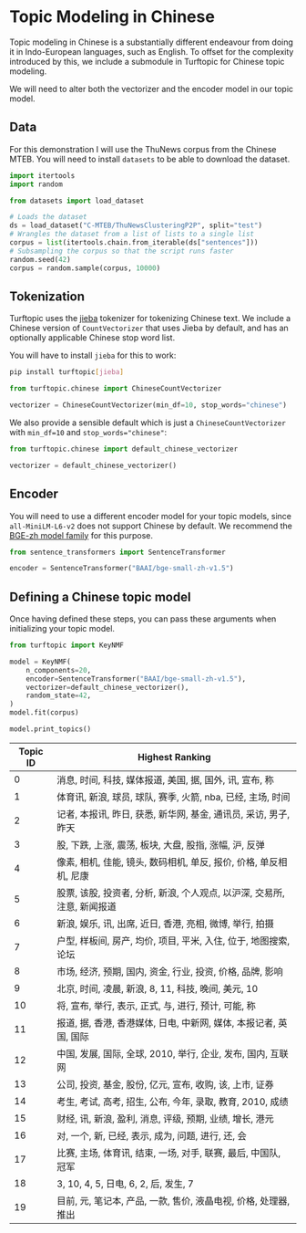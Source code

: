 # Topic Modeling in Chinese

Topic modeling in Chinese is a substantially different endeavour from doing it in Indo-European languages, such as English.
To offset for the complexity introduced by this, we include a submodule in Turftopic for Chinese topic modeling.

We will need to alter both the vectorizer and the encoder model in our topic model.

## Data

For this demonstration I will use the ThuNews corpus from the Chinese MTEB.
You will need to install `datasets` to be able to download the dataset.

```python
import itertools
import random

from datasets import load_dataset

# Loads the dataset
ds = load_dataset("C-MTEB/ThuNewsClusteringP2P", split="test")
# Wrangles the dataset from a list of lists to a single list
corpus = list(itertools.chain.from_iterable(ds["sentences"]))
# Subsampling the corpus so that the script runs faster
random.seed(42)
corpus = random.sample(corpus, 10000)
```

## Tokenization

Turftopic uses the [jieba](https://github.com/fxsjy/jieba) tokenizer for tokenizing Chinese text.
We include a Chinese version of `CountVectorizer` that uses Jieba by default, and has an optionally applicable Chinese stop word list.

You will have to install `jieba` for this to work:
```bash
pip install turftopic[jieba]
```

```python
from turftopic.chinese import ChineseCountVectorizer

vectorizer = ChineseCountVectorizer(min_df=10, stop_words="chinese")
```

We also provide a sensible default which is just a `ChineseCountVectorizer` with `min_df=10` and `stop_words="chinese"`:

```python
from turftopic.chinese import default_chinese_vectorizer

vectorizer = default_chinese_vectorizer()
```

## Encoder

You will need to use a different encoder model for your topic models, since `all-MiniLM-L6-v2` does not support Chinese by default.
We recommend the [BGE-zh model family](https://huggingface.co/collections/BAAI/bge-66797a74476eb1f085c7446d) for this purpose.

```python
from sentence_transformers import SentenceTransformer

encoder = SentenceTransformer("BAAI/bge-small-zh-v1.5")
```

## Defining a Chinese topic model

Once having defined these steps, you can pass these arguments when initializing your topic model.

```python
from turftopic import KeyNMF

model = KeyNMF(
    n_components=20,
    encoder=SentenceTransformer("BAAI/bge-small-zh-v1.5"),
    vectorizer=default_chinese_vectorizer(),
    random_state=42,
)
model.fit(corpus)

model.print_topics()
```

| Topic ID | Highest Ranking |
| - | - |
| 0 | 消息, 时间, 科技, 媒体报道, 美国, 据, 国外, 讯, 宣布, 称 |
| 1 | 体育讯, 新浪, 球员, 球队, 赛季, 火箭, nba, 已经, 主场, 时间 |
| 2 | 记者, 本报讯, 昨日, 获悉, 新华网, 基金, 通讯员, 采访, 男子, 昨天 |
| 3 | 股, 下跌, 上涨, 震荡, 板块, 大盘, 股指, 涨幅, 沪, 反弹 |
| 4 | 像素, 相机, 佳能, 镜头, 数码相机, 单反, 报价, 价格, 单反相机, 尼康 |
| 5 | 股票, 该股, 投资者, 分析, 新浪, 个人观点, 以沪深, 交易所, 注意, 新闻报道 |
| 6 | 新浪, 娱乐, 讯, 出席, 近日, 香港, 亮相, 微博, 举行, 拍摄 |
| 7 | 户型, 样板间, 房产, 均价, 项目, 平米, 入住, 位于, 地图搜索, 论坛 |
| 8 | 市场, 经济, 预期, 国内, 资金, 行业, 投资, 价格, 品牌, 影响 |
| 9 | 北京, 时间, 凌晨, 新浪, 8, 11, 科技, 晚间, 美元, 10 |
| 10 | 将, 宣布, 举行, 表示, 正式, 与, 进行, 预计, 可能, 称 |
| 11 | 报道, 据, 香港, 香港媒体, 日电, 中新网, 媒体, 本报记者, 英国, 国际 |
| 12 | 中国, 发展, 国际, 全球, 2010, 举行, 企业, 发布, 国内, 互联网 |
| 13 | 公司, 投资, 基金, 股份, 亿元, 宣布, 收购, 该, 上市, 证券 |
| 14 | 考生, 考试, 高考, 招生, 公布, 今年, 录取, 教育, 2010, 成绩 |
| 15 | 财经, 讯, 新浪, 盈利, 消息, 评级, 预期, 业绩, 增长, 港元 |
| 16 | 对, 一个, 新, 已经, 表示, 成为, 问题, 进行, 还, 会 |
| 17 | 比赛, 主场, 体育讯, 结束, 一场, 对手, 联赛, 最后, 中国队, 冠军 |
| 18 | 3, 10, 4, 5, 日电, 6, 2, 后, 发生, 7 |
| 19 | 目前, 元, 笔记本, 产品, 一款, 售价, 液晶电视, 价格, 处理器, 推出 |

